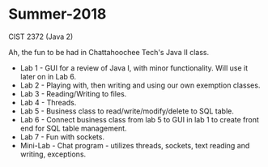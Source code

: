 # Summer-2018
CIST 2372 (Java 2)

Ah, the fun to be had in Chattahoochee Tech's Java II class.

* Lab 1 - GUI for a review of Java I, with minor functionality. Will use it later on in Lab 6.
* Lab 2 - Playing with, then writing and using our own exemption classes.
* Lab 3 - Reading/Writing to files.
* Lab 4 - Threads.
* Lab 5 - Business class to read/write/modify/delete to SQL table.
* Lab 6 - Connect business class from lab 5 to GUI in lab 1 to create front end for SQL table management.
* Lab 7 - Fun with sockets.
* Mini-Lab - Chat program - utilizes threads, sockets, text reading and writing, exceptions.
